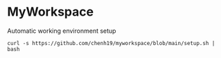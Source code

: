 # MyWorkspace
Automatic working environment setup
```
curl -s https://github.com/chenh19/myworkspace/blob/main/setup.sh | bash
```
